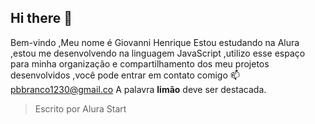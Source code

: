 ## Hi there 👋   
Bem-vindo 
,Meu nome é Giovanni Henrique 
Estou estudando na Alura
,estou me desenvolvendo na linguagem JavaScript
,utilizo esse espaço para minha organização e compartilhamento dos meu projetos desenvolvidos
,você pode entrar em contato comigo 📫
pbbranco1230@gmail.co
A palavra **limão** deve ser destacada.
> Escrito por Alura Start
